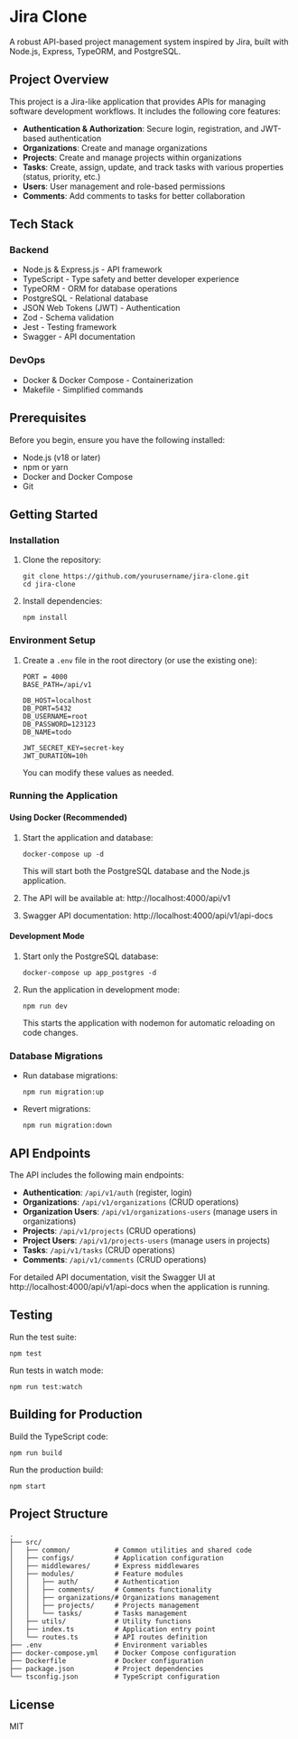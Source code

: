 # Jira Clone

A robust API-based project management system inspired by Jira, built with Node.js, Express, TypeORM, and PostgreSQL.

## Project Overview

This project is a Jira-like application that provides APIs for managing software development workflows. It includes the following core features:

- **Authentication & Authorization**: Secure login, registration, and JWT-based authentication
- **Organizations**: Create and manage organizations
- **Projects**: Create and manage projects within organizations
- **Tasks**: Create, assign, update, and track tasks with various properties (status, priority, etc.)
- **Users**: User management and role-based permissions
- **Comments**: Add comments to tasks for better collaboration

## Tech Stack

### Backend

- Node.js & Express.js - API framework
- TypeScript - Type safety and better developer experience
- TypeORM - ORM for database operations
- PostgreSQL - Relational database
- JSON Web Tokens (JWT) - Authentication
- Zod - Schema validation
- Jest - Testing framework
- Swagger - API documentation

### DevOps

- Docker & Docker Compose - Containerization
- Makefile - Simplified commands

## Prerequisites

Before you begin, ensure you have the following installed:

- Node.js (v18 or later)
- npm or yarn
- Docker and Docker Compose
- Git

## Getting Started

### Installation

1. Clone the repository:

   ```
   git clone https://github.com/yourusername/jira-clone.git
   cd jira-clone
   ```

2. Install dependencies:
   ```
   npm install
   ```

### Environment Setup

1. Create a `.env` file in the root directory (or use the existing one):

   ```
   PORT = 4000
   BASE_PATH=/api/v1

   DB_HOST=localhost
   DB_PORT=5432
   DB_USERNAME=root
   DB_PASSWORD=123123
   DB_NAME=todo

   JWT_SECRET_KEY=secret-key
   JWT_DURATION=10h
   ```

   You can modify these values as needed.

### Running the Application

#### Using Docker (Recommended)

1. Start the application and database:

   ```
   docker-compose up -d
   ```

   This will start both the PostgreSQL database and the Node.js application.

2. The API will be available at: http://localhost:4000/api/v1
3. Swagger API documentation: http://localhost:4000/api/v1/api-docs

#### Development Mode

1. Start only the PostgreSQL database:

   ```
   docker-compose up app_postgres -d
   ```

2. Run the application in development mode:

   ```
   npm run dev
   ```

   This starts the application with nodemon for automatic reloading on code changes.

### Database Migrations

- Run database migrations:

  ```
  npm run migration:up
  ```

- Revert migrations:
  ```
  npm run migration:down
  ```

## API Endpoints

The API includes the following main endpoints:

- **Authentication**: `/api/v1/auth` (register, login)
- **Organizations**: `/api/v1/organizations` (CRUD operations)
- **Organization Users**: `/api/v1/organizations-users` (manage users in organizations)
- **Projects**: `/api/v1/projects` (CRUD operations)
- **Project Users**: `/api/v1/projects-users` (manage users in projects)
- **Tasks**: `/api/v1/tasks` (CRUD operations)
- **Comments**: `/api/v1/comments` (CRUD operations)

For detailed API documentation, visit the Swagger UI at http://localhost:4000/api/v1/api-docs when the application is running.

## Testing

Run the test suite:

```
npm test
```

Run tests in watch mode:

```
npm run test:watch
```

## Building for Production

Build the TypeScript code:

```
npm run build
```

Run the production build:

```
npm start
```

## Project Structure

```
.
├── src/
│   ├── common/           # Common utilities and shared code
│   ├── configs/          # Application configuration
│   ├── middlewares/      # Express middlewares
│   ├── modules/          # Feature modules
│   │   ├── auth/         # Authentication
│   │   ├── comments/     # Comments functionality
│   │   ├── organizations/# Organizations management
│   │   ├── projects/     # Projects management
│   │   └── tasks/        # Tasks management
│   ├── utils/            # Utility functions
│   ├── index.ts          # Application entry point
│   └── routes.ts         # API routes definition
├── .env                  # Environment variables
├── docker-compose.yml    # Docker Compose configuration
├── Dockerfile            # Docker configuration
├── package.json          # Project dependencies
└── tsconfig.json         # TypeScript configuration
```

## License

MIT
